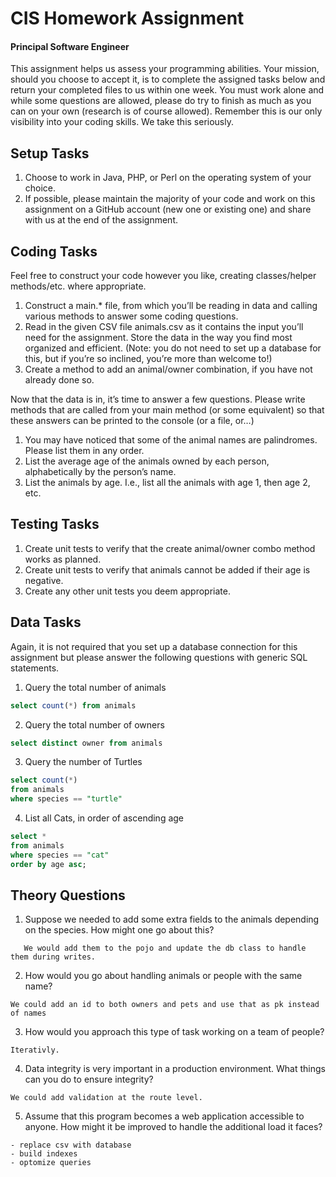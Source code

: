 # CIS Homework Assignment
#### Principal Software Engineer
This assignment helps us assess your programming abilities. Your mission, should you choose to accept it, is to complete the assigned tasks below and return your completed files to us within one week. You must work alone and while some questions are allowed, please do try to finish as much as you can on your own (research is of course allowed). Remember this is our only visibility into your coding skills. We take this seriously.

## Setup Tasks
1) Choose to work in Java, PHP, or Perl on the operating system of your choice.
2) If possible, please maintain the majority of your code and work on this assignment on a GitHub account (new one or existing one) and share with us at the end of the assignment.

## Coding Tasks
Feel free to construct your code however you like, creating classes/helper methods/etc. where appropriate.
1) Construct a main.* file, from which you’ll be reading in data and calling various methods to answer some coding questions.
2) Read in the given CSV file animals.csv as it contains the input you’ll need for the assignment.  Store the data in the way you find most organized and efficient.  (Note:  you do not need to set up a database for this, but if you’re so inclined, you’re more than welcome to!)
3) Create a method to add an animal/owner combination, if you have not already done so.

Now that the data is in, it’s time to answer a few questions.  Please write methods that are called from your main method (or some equivalent) so that these answers can be printed to the console (or a file, or…)

1) You may have noticed that some of the animal names are palindromes.  Please list them in any order.
2) List the average age of the animals owned by each person, alphabetically by the person’s name.
3) List the animals by age.  I.e., list all the animals with age 1, then age 2, etc.

## Testing Tasks
1) Create unit tests to verify that the create animal/owner combo method works as planned.
2) Create unit tests to verify that animals cannot be added if their age is negative.
3) Create any other unit tests you deem appropriate.

## Data Tasks
Again, it is not required that you set up a database connection for this assignment but please answer the following questions with generic SQL statements.
1) Query the total number of animals
```sql
select count(*) from animals
```
2) Query the total number of owners
```sql
select distinct owner from animals
```
3) Query the number of Turtles
```sql
select count(*) 
from animals
where species == "turtle"
```
4) List all Cats, in order of ascending age
```sql
select *
from animals
where species == "cat"
order by age asc;
```

## Theory Questions
1) Suppose we needed to add some extra fields to the animals depending on the species.  How might one go about this?
```
   We would add them to the pojo and update the db class to handle them during writes.
   ```
2) How would you go about handling animals or people with the same name?
```
We could add an id to both owners and pets and use that as pk instead of names
 ```
3) How would you approach this type of task working on a team of people?
```
Iterativly.
```
4) Data integrity is very important in a production environment.  What things can you do to ensure integrity?
```
We could add validation at the route level. 
```
5) Assume that this program becomes a web application accessible to anyone.  How might it be improved to handle the additional load it faces?
```
- replace csv with database
- build indexes
- optomize queries
```



